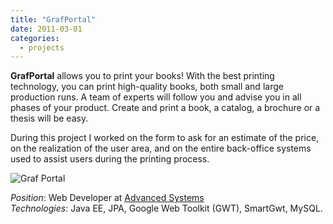 ```yaml
---
title: "GrafPortal"
date: 2011-03-01
categories:
  - projects
---
```

**GrafPortal** allows you to print your books! With the best printing technology, you can print high-quality books, both small and large production runs. A team of experts will follow you and advise you in all phases of your product. Create and print a book, a catalog, a brochure or a thesis will be easy.

During this project I worked on the form to ask for an estimate of the price, on the realization of the user area, and on the entire back-office systems used to assist users during the printing process.

![Graf Portal](../graf_portal.png)

_Position_: Web Developer at [Advanced Systems](http://www.advancedsystems.it/ "Advanced Systems")  
_Technologies_: Java EE, JPA, Google Web Toolkit (GWT), SmartGwt, MySQL.
